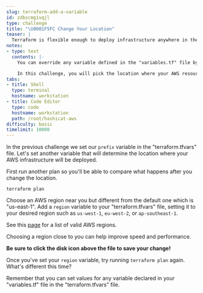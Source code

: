 ```yaml
---
slug: terraform-add-a-variable
id: zdbscmg1vqjl
type: challenge
title: "\U0001F5FC Change Your Location"
teaser: |
  Terraform is flexible enough to deploy infrastructure anywhere in the world. You can easily provision your applications in different geographical regions by simply changing a single variable.
notes:
- type: text
  contents: |-
    You can override any variable defined in the "variables.tf" file by setting it in your personal `terraform.tfvars` file.

    In this challenge, you will pick the location where your AWS resources should be deployed.
tabs:
- title: Shell
  type: terminal
  hostname: workstation
- title: Code Editor
  type: code
  hostname: workstation
  path: /root/hashicat-aws
difficulty: basic
timelimit: 10000
---
```

In the previous challenge we set our `prefix` variable in the "terraform.tfvars" file. Let's set another variable that will determine the location where your AWS infrastructure will be deployed.

First run another plan so you'll be able to compare what happens after you change the location.

```
terraform plan
```

Choose an AWS region near you but different from the default one which is "us-east-1". Add a `region` variable to your "terraform.tfvars" file, setting it to your desired region such as `us-west-1`, `eu-west-2`, or `ap-southeast-1`.

See this [page](https://docs.aws.amazon.com/AWSEC2/latest/UserGuide/using-regions-availability-zones.html#concepts-available-regions) for a list of valid AWS regions.

Choosing a region close to you can help improve speed and performance.

**Be sure to click the disk icon above the file to save your change!**

Once you've set your `region` variable, try running `terraform plan` again. What's different this time?

Remember that you can set values for any variable declared in your "variables.tf" file in the "terraform.tfvars" file.